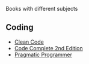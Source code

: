 Books with different subjects

## Coding
- [Clean Code](https://book.douban.com/subject/3032825/)
- [Code Complete 2nd Edition](https://book.douban.com/subject/1432042/)
- [Pragmatic Programmer](https://book.douban.com/subject/1417047/)
